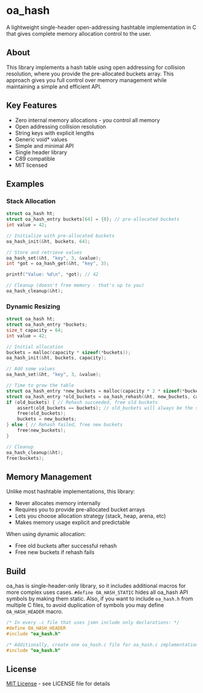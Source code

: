 # oa_hash

A lightweight single-header open-addressing hashtable implementation in C that gives complete memory allocation control to the user.

## About

This library implements a hash table using open addressing for collision resolution, where you provide the pre-allocated buckets array. This approach gives you full control over memory management while maintaining a simple and efficient API.

## Key Features

- Zero internal memory allocations - you control all memory
- Open addressing collision resolution
- String keys with explicit lengths
- Generic void* values
- Simple and minimal API
- Single header library
- C89 compatible
- MIT licensed

## Examples

### Stack Allocation

```c
struct oa_hash ht;
struct oa_hash_entry buckets[64] = {0}; // pre-allocated buckets
int value = 42;

// Initialize with pre-allocated buckets
oa_hash_init(&ht, buckets, 64);

// Store and retrieve values
oa_hash_set(&ht, "key", 3, &value);
int *got = oa_hash_get(&ht, "key", 3);

printf("Value: %d\n", *got); // 42

// Cleanup (doesn't free memory - that's up to you)
oa_hash_cleanup(&ht);
```

### Dynamic Resizing

```c
struct oa_hash ht;
struct oa_hash_entry *buckets;
size_t capacity = 64;
int value = 42;

// Initial allocation
buckets = malloc(capacity * sizeof(*buckets));
oa_hash_init(&ht, buckets, capacity);

// Add some values
oa_hash_set(&ht, "key", 3, &value);

// Time to grow the table
struct oa_hash_entry *new_buckets = malloc(capacity * 2 * sizeof(*buckets));
struct oa_hash_entry *old_buckets = oa_hash_rehash(&ht, new_buckets, capacity * 2);
if (old_buckets) { // Rehash succeeded, free old buckets
    assert(old_buckets == buckets); // old_buckets will always be the same as the original buckets
    free(old_buckets);
    buckets = new_buckets;
} else { // Rehash failed, free new buckets
    free(new_buckets);
}

// Cleanup
oa_hash_cleanup(&ht);
free(buckets);
```

## Memory Management

Unlike most hashtable implementations, this library:
- Never allocates memory internally
- Requires you to provide pre-allocated bucket arrays
- Lets you choose allocation strategy (stack, heap, arena, etc)
- Makes memory usage explicit and predictable

When using dynamic allocation:
- Free old buckets after successful rehash
- Free new buckets if rehash fails

## Build

oa_has is single-header-only library, so it includes additional macros for more complex uses cases. `#define OA_HASH_STATIC` hides all oa_hash API symbols by making them static. Also, if you want to include `oa_hash.h` from multiple C files, to avoid duplication of symbols you may define `OA_HASH_HEADER` macro.

```c
/* In every .c file that uses jsmn include only declarations: */
#define OA_HASH_HEADER
#include "oa_hash.h"

/* Additionally, create one oa_hash.c file for oa_hash.c implementation: */
#include "oa_hash.h"
```

## License

[MIT License](LICENSE) - see LICENSE file for details
